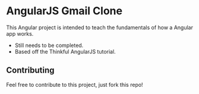 # AngularJS Gmail Clone

This Angular project is intended to teach the fundamentals of how a Angular app works.
* Still needs to be completed.
* Based off the Thinkful AngularJS tutorial.

## Contributing

Feel free to contribute to this project, just fork this repo!

